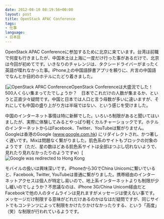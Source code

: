 ```yaml
---
date: 2012-08-10 08:19:56+00:00
layout: post
title: OpenStack APAC Conference
tags:
- 仕事
language:
- 日本語
---
```


OpenStack APAC Conferenceに参加するために北京に来ています。台湾は前職で何度も行きましたが、中国本土は上海に一度だけ行った事があるだけで、北京は今回が初めてです。いきなりのチャレンジは、タクシードライバーがまったく英語が喋れなかった事。iPhone上の中国語辞書アプリを頼りに、片言の中国語でなんとか目的のホテルにたどり着きました。

[![OpenStack APAC Conference]({{site.baseurl}}/images/IMG_0977-300x225.jpg)OpenStack Conferenceは大盛況でした！　500人くらい集まってたでしょうか？　日本でこれだけの人数が集まるか、というと正直少々疑問です。中国と日本では人口と言う母数が多いに違いますが、それにしても中国の盛り上がり方は半端ではない、という感じを受けました。

中国のインターネット事情は特に新鮮でした。いろいろ制限があると聞いてはいましたが、実際に体験してみるとやっぱり軽くカルチャーショックです。ホテルのインターネットからはFacebook、Twitter、YouTubeは繋がりません。Googleは香港のGoogle (www.google.com.hk) にリダイレクトされ、かつ著しく遅いです。Mixは問題なく繋がりました。肌色系のサイトもブロックの対象のようです（ただ、星の数ほどある肌色系サイトは全部はつぶし切れないようで、見れたり見れなかったりのようですw）[![Google was redirected to Hong Kong]({{site.baseurl}}/images/Google-300x205.png)

モバイルの扱いは興味深いです。iPhoneから3GでChina Unicomに繋いでいると、Facebook, Twitter, YouTubeは普通に繋がりました。携帯経由のインターネットアクセスは個人が特定し易いので、地上系インターネットよりも制限が少し緩いのでしょうか？不思議なのは、iPhone 3G/China Unicom経由だとFacebookで他の人のタイムラインは見れますがメッセージは使えない事です。メッセージだけ制限する意味がどれだけあるのかはなはだ疑問ですが、同じサイトでもコンテンツによって制限をかけたりかけなかったりする、という「高度」（笑）な制限が行われているようです。
